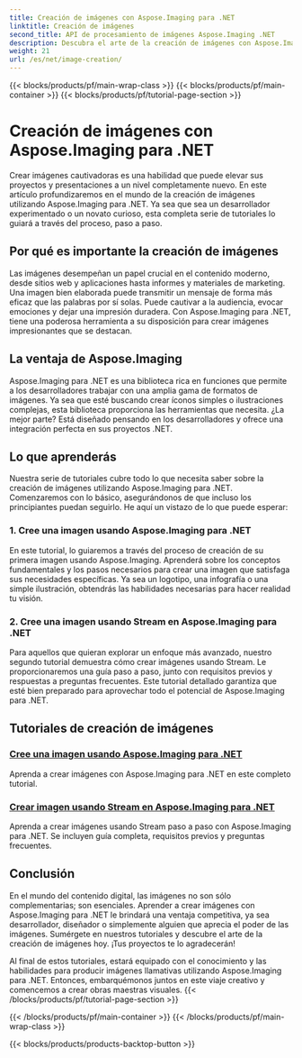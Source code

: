 ```yaml
---
title: Creación de imágenes con Aspose.Imaging para .NET
linktitle: Creación de imágenes
second_title: API de procesamiento de imágenes Aspose.Imaging .NET
description: Descubra el arte de la creación de imágenes con Aspose.Imaging para .NET. Aprenda a crear imágenes impresionantes en esta extensa serie de tutoriales.
weight: 21
url: /es/net/image-creation/
---
```


{{< blocks/products/pf/main-wrap-class >}}
{{< blocks/products/pf/main-container >}}
{{< blocks/products/pf/tutorial-page-section >}}

# Creación de imágenes con Aspose.Imaging para .NET


Crear imágenes cautivadoras es una habilidad que puede elevar sus proyectos y presentaciones a un nivel completamente nuevo. En este artículo profundizaremos en el mundo de la creación de imágenes utilizando Aspose.Imaging para .NET. Ya sea que sea un desarrollador experimentado o un novato curioso, esta completa serie de tutoriales lo guiará a través del proceso, paso a paso.

## Por qué es importante la creación de imágenes

Las imágenes desempeñan un papel crucial en el contenido moderno, desde sitios web y aplicaciones hasta informes y materiales de marketing. Una imagen bien elaborada puede transmitir un mensaje de forma más eficaz que las palabras por sí solas. Puede cautivar a la audiencia, evocar emociones y dejar una impresión duradera. Con Aspose.Imaging para .NET, tiene una poderosa herramienta a su disposición para crear imágenes impresionantes que se destacan.

## La ventaja de Aspose.Imaging

Aspose.Imaging para .NET es una biblioteca rica en funciones que permite a los desarrolladores trabajar con una amplia gama de formatos de imágenes. Ya sea que esté buscando crear íconos simples o ilustraciones complejas, esta biblioteca proporciona las herramientas que necesita. ¿La mejor parte? Está diseñado pensando en los desarrolladores y ofrece una integración perfecta en sus proyectos .NET.

## Lo que aprenderás

Nuestra serie de tutoriales cubre todo lo que necesita saber sobre la creación de imágenes utilizando Aspose.Imaging para .NET. Comenzaremos con lo básico, asegurándonos de que incluso los principiantes puedan seguirlo. He aquí un vistazo de lo que puede esperar:

### 1. Cree una imagen usando Aspose.Imaging para .NET
   En este tutorial, lo guiaremos a través del proceso de creación de su primera imagen usando Aspose.Imaging. Aprenderá sobre los conceptos fundamentales y los pasos necesarios para crear una imagen que satisfaga sus necesidades específicas. Ya sea un logotipo, una infografía o una simple ilustración, obtendrás las habilidades necesarias para hacer realidad tu visión.

### 2. Cree una imagen usando Stream en Aspose.Imaging para .NET
   Para aquellos que quieran explorar un enfoque más avanzado, nuestro segundo tutorial demuestra cómo crear imágenes usando Stream. Le proporcionaremos una guía paso a paso, junto con requisitos previos y respuestas a preguntas frecuentes. Este tutorial detallado garantiza que esté bien preparado para aprovechar todo el potencial de Aspose.Imaging para .NET.

## Tutoriales de creación de imágenes
### [Cree una imagen usando Aspose.Imaging para .NET](./create-an-image/)
Aprenda a crear imágenes con Aspose.Imaging para .NET en este completo tutorial.
### [Crear imagen usando Stream en Aspose.Imaging para .NET](./create-image-using-stream/)
Aprenda a crear imágenes usando Stream paso a paso con Aspose.Imaging para .NET. Se incluyen guía completa, requisitos previos y preguntas frecuentes.

## Conclusión

En el mundo del contenido digital, las imágenes no son sólo complementarias; son esenciales. Aprender a crear imágenes con Aspose.Imaging para .NET le brindará una ventaja competitiva, ya sea desarrollador, diseñador o simplemente alguien que aprecia el poder de las imágenes. Sumérgete en nuestros tutoriales y descubre el arte de la creación de imágenes hoy. ¡Tus proyectos te lo agradecerán!

Al final de estos tutoriales, estará equipado con el conocimiento y las habilidades para producir imágenes llamativas utilizando Aspose.Imaging para .NET. Entonces, embarquémonos juntos en este viaje creativo y comencemos a crear obras maestras visuales.
{{< /blocks/products/pf/tutorial-page-section >}}

{{< /blocks/products/pf/main-container >}}
{{< /blocks/products/pf/main-wrap-class >}}

{{< blocks/products/products-backtop-button >}}
